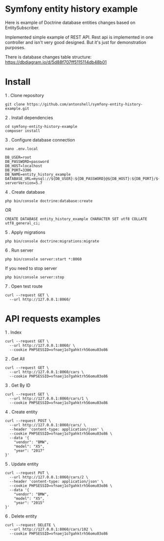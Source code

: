 # Symfony entity history example

Here is example of Doctrine database entities changes based on EntitySubscriber.

Implemented simple example of REST API. Rest api is implemented in one controller and isn't very good designed.
But it's just for demonstration purposes.

There is database changes table structure:
https://dbdiagram.io/d/5d88f707ff5115114db48b01

# Install

1 . Clone repository

```
git clone https://github.com/antonshell/symfony-entity-history-example.git
```

2 . Install dependencies

```
cd symfony-entity-history-example
composer install
```

3 . Configure database connection

```
nano .env.local
```

```
DB_USER=root
DB_PASSWORD=password
DB_HOST=localhost
DB_PORT=3306
DB_NAME=entity_history_example
DATABASE_URL=mysql://${DB_USER}:${DB_PASSWORD}@${DB_HOST}:${DB_PORT}/${DB_NAME}?serverVersion=5.7
```

4 . Create database

```
php bin/console doctrine:database:create
```

OR

```
CREATE DATABASE entity_history_example CHARACTER SET utf8 COLLATE utf8_general_ci;
```

5 . Apply migrations

```
php bin/console doctrine:migrations:migrate
```

6 . Run server  

```
php bin/console server:start *:8060
```

If you need to stop server

```
php bin/console server:stop
```

7 . Open test route

```
curl --request GET \
  --url http://127.0.0.1:8060/
```

# API requests examples

1 . Index

```
curl --request GET \
  --url http://127.0.0.1:8060/ \
  --cookie PHPSESSID=vfnaej1o7gahktrh56omu03o86
```

2 . Get All

```
curl --request GET \
  --url http://127.0.0.1:8060/cars \
  --cookie PHPSESSID=vfnaej1o7gahktrh56omu03o86
```

3 . Get By ID

```
curl --request GET \
  --url http://127.0.0.1:8060/cars/1 \
  --cookie PHPSESSID=vfnaej1o7gahktrh56omu03o86
```

4 . Create entity

```
curl --request POST \
  --url http://127.0.0.1:8060/cars/ \
  --header 'content-type: application/json' \
  --cookie PHPSESSID=vfnaej1o7gahktrh56omu03o86 \
  --data '{
	"vendor": "BMW",
	"model": "X5",
	"year": "2017"
}'
```

5 . Update entity

```
curl --request PUT \
  --url http://127.0.0.1:8060/cars/2 \
  --header 'content-type: application/json' \
  --cookie PHPSESSID=vfnaej1o7gahktrh56omu03o86 \
  --data '{
	"vendor": "BMW",
	"model": "X5",
	"year": "2015"
}'
```

6 . Delete entity

```
curl --request DELETE \
  --url http://127.0.0.1:8060/cars/102 \
  --cookie PHPSESSID=vfnaej1o7gahktrh56omu03o86
```